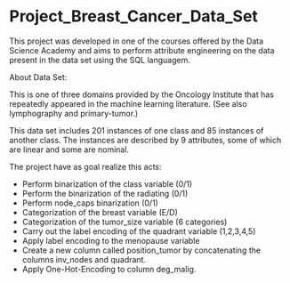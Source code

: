 # Project_Breast_Cancer_Data_Set
 This project was developed in one of the courses offered by the Data Science Academy and aims to perform attribute engineering on the data present in the data set using the SQL languagem.

 About Data Set:

This is one of three domains provided by the Oncology Institute that has repeatedly appeared in the machine learning literature. (See also lymphography and primary-tumor.)

This data set includes 201 instances of one class and 85 instances of another class. The instances are described by 9 attributes, some of which are linear and some are nominal.

The project have as goal realize this acts:

- Perform binarization of the class variable (0/1)
- Perform the binarization of the radiating (0/1)
- Perform node_caps binarization (0/1)
- Categorization of the breast variable (E/D)
- Categorization of the tumor_size variable (6 categories)
- Carry out the label encoding of the quadrant variable (1,2,3,4,5)
- Apply label encoding to the menopause variable
- Create a new column called position_tumor by concatenating the columns inv_nodes and quadrant.
- Apply One-Hot-Encoding to column deg_malig.